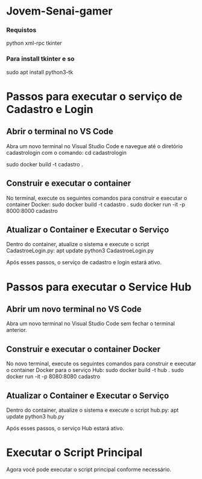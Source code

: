 # Jovem-Senai-gamer

### Requistos
python
xml-rpc
tkinter

### Para install tkinter e so 
sudo apt install python3-tk

# Passos para executar o serviço de Cadastro e Login

## Abrir o terminal no VS Code
Abra um novo terminal no Visual Studio Code e navegue até o diretório cadastrologin com o comando:
cd cadastrologin

sudo docker build -t cadastro .

## Construir e executar o container
No terminal, execute os seguintes comandos para construir e executar o container Docker:
sudo docker build -t cadastro .
sudo docker run -it -p 8000:8000 cadastro

## Atualizar o Container e Executar o Serviço
Dentro do container, atualize o sistema e execute o script CadastroeLogin.py:
apt update
python3 CadastroeLogin.py

Após esses passos, o serviço de cadastro e login estará ativo.

# Passos para executar o Service Hub
## Abrir um novo terminal no VS Code
Abra um novo terminal no Visual Studio Code sem fechar o terminal anterior.

## Construir e executar o container Docker

No novo terminal, execute os seguintes comandos para construir e executar o container Docker para o serviço Hub:
sudo docker build -t hub .
sudo docker run -it -p 8080:8080 cadastro

## Atualizar o Container e Executar o Serviço
Dentro do container, atualize o sistema e execute o script hub.py:
apt update
python3 hub.py

Após esses passos, o serviço Hub estará ativo.

# Executar o Script Principal
Agora você pode executar o script principal conforme necessário.
